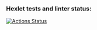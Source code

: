 ### Hexlet tests and linter status:
[![Actions Status](https://github.com/lev33/js-web-development-project-lvl4/workflows/hexlet-check/badge.svg)](https://github.com/lev33/js-web-development-project-lvl4/actions)